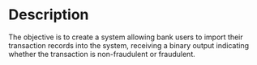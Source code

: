# Description
The objective is to create a system allowing bank users to import their transaction records into the system, receiving a binary output indicating whether the transaction is non-fraudulent or fraudulent. 
